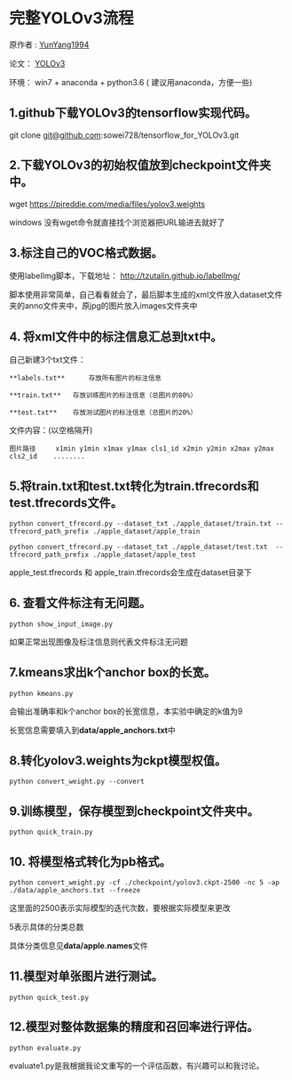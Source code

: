 # 完整YOLOv3流程

原作者 :  [YunYang1994](https://github.com/YunYang1994)

论文：	[YOLOv3](https://pjreddie.com/media/files/papers/YOLOv3.pdf)

环境：	win7 + anaconda + python3.6 ( 建议用anaconda，方便一些)



## 1.github下载YOLOv3的tensorflow实现代码。

git clone git@github.com:sowei728/tensorflow_for_YOLOv3.git



## 2.下载YOLOv3的初始权值放到checkpoint文件夹中。

wget https://pjreddie.com/media/files/yolov3.weights

windows 没有wget命令就直接找个浏览器把URL输进去就好了



## 3.标注自己的VOC格式数据。

使用labelImg脚本，下载地址： http://tzutalin.github.io/labelImg/

脚本使用非常简单，自己看看就会了，最后脚本生成的xml文件放入dataset文件夹的anno文件夹中，原jpg的图片放入images文件夹中



## 4. 将xml文件中的标注信息汇总到txt中。

自己新建3个txt文件：

	**labels.txt**  	存放所有图片的标注信息

	**train.txt**  	存放训练图片的标注信息（总图片的80%）

	**test.txt**  	存放测试图片的标注信息（总图片的20%）



文件内容：(以空格隔开)

	图片路径	 x1min y1min x1max y1max cls1_id x2min y2min x2max y2max cls2_id	........



## 5.将train.txt和test.txt转化为train.tfrecords和test.tfrecords文件。

```
python convert_tfrecord.py --dataset_txt ./apple_dataset/train.txt --tfrecord_path_prefix ./apple_dataset/apple_train

python convert_tfrecord.py --dataset_txt ./apple_dataset/test.txt  --tfrecord_path_prefix ./apple_dataset/apple_test
```

apple_test.tfrecords 和 apple_train.tfrecords会生成在dataset目录下



## 6. 查看文件标注有无问题。

```
python show_input_image.py 
```

如果正常出现图像及标注信息则代表文件标注无问题



## 7.kmeans求出k个anchor box的长宽。

```
python kmeans.py  
```

会输出准确率和k个anchor box的长宽信息，本实验中确定的k值为9

长宽信息需要填入到**data/apple_anchors.txt**中



## 8.转化yolov3.weights为ckpt模型权值。

```
python convert_weight.py --convert
```



## 9.训练模型，保存模型到checkpoint文件夹中。

```
python quick_train.py
```



## 10. 将模型格式转化为pb格式。

```
python convert_weight.py -cf ./checkpoint/yolov3.ckpt-2500 -nc 5 -ap ./data/apple_anchors.txt --freeze
```

这里面的2500表示实际模型的迭代次数，要根据实际模型来更改

5表示具体的分类总数

具体分类信息见**data/apple.names**文件



## 11.模型对单张图片进行测试。

```
python quick_test.py
```



## 12.模型对整体数据集的精度和召回率进行评估。

```
python evaluate.py
```

evaluate1.py是我根据我论文重写的一个评估函数，有兴趣可以和我讨论。